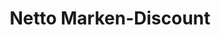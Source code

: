 ---
title: "Netto Marken-Discount"
url: /meerane/netto-marken-discount-glauchauer-strasse/
shop: Supermarkt
---